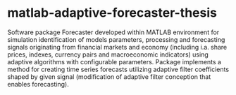 # matlab-adaptive-forecaster-thesis
Software package Forecaster developed within MATLAB environment for simulation identification of models parameters, processing and forecasting signals originating from financial markets and economy (including i.a. share prices, indexes, currency pairs and macroeconomic indicators) using adaptive algorithms with configurable parameters. Package implements a method for creating time series forecasts utilizing adaptive filter coefficients shaped by given signal (modification of adaptive filter conception that enables forecasting).
